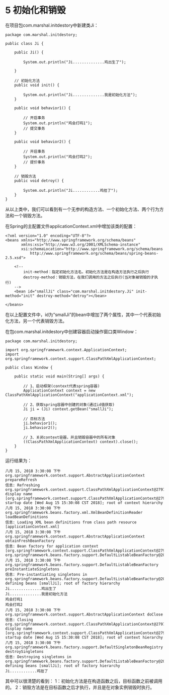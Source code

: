 # 5 初始化和销毁

在项目包com.marshal.initdestory中新建类Ji：

	package com.marshal.initdestory;
	
	public class Ji {
	
	    public Ji() {
	
	        System.out.println("Ji..............鸡出生了");
	
	    }
	
	    // 初始化方法
	    public void init() {
	    	
	        System.out.println("Ji..............我是初始化方法");
	    }
	
	    public void behavior1() {
	    	
	        // 开启事务
	        System.out.println("鸡会打鸣1");
	        // 提交事务
	    }
	
	    public void behavior2() {
	    	
	        // 开启事务
	        System.out.println("鸡会打鸣2");
	        // 提价事务
	    }
	
	    // 销毁方法
	    public void detroy() {
	    	
	        System.out.println("Ji............鸡挂了");
	    }
	}

从以上类中，我们可以看到有一个无参的构造方法、一个初始化方法、两个行为方法和一个销毁方法。

在Spring的主配置文件applicationContext.xml中增加该类的配置：

	<?xml version="1.0" encoding="UTF-8"?>
	<beans xmlns="http://www.springframework.org/schema/beans"
	       xmlns:xsi="http://www.w3.org/2001/XMLSchema-instance"
	       xsi:schemaLocation="http://www.springframework.org/schema/beans
	           http://www.springframework.org/schema/beans/spring-beans-2.5.xsd">
	           
	    <!-- 
	   	    init-method：指定初始化方法名，初始化方法是在构造方法执行之后执行
	   	    destroy-method：销毁方法，在我们调用的方法之后执行(当对象被销毁的才执行)
	    -->
	    <bean id="smallJi" class="com.marshal.initdestory.Ji" init-method="init" destroy-method="detroy"></bean>
	  
	</beans>

在以上配置文件中，id为“smallJi”的bean中增加了两个属性，其中一个代表初始化方法，另一个代表销毁方法。

在包com.marshal.initdestory中创建容器启动操作窗口类Window：

	package com.marshal.initdestory;
	
	import org.springframework.context.ApplicationContext;
	import org.springframework.context.support.ClassPathXmlApplicationContext;
	
	public class Window {
	
	    public static void main(String[] args) {
	    	
	        // 1、启动框架(context代表spring容器)
	        ApplicationContext context = new ClassPathXmlApplicationContext("applicationContext.xml");
	        
	        // 2、获取spring容器中创建的对象(通过id值获取)
	        Ji ji = (Ji) context.getBean("smallJi");
	        
	        // 目标方法
	        ji.behavior1();
	        ji.behavior2();
	        
	        // 3、关闭context容器，并且销毁容器中的所有对象
	        ((ClassPathXmlApplicationContext) context).close();
	    }
	}

运行结果为：

	八月 15, 2018 3:30:08 下午 org.springframework.context.support.AbstractApplicationContext prepareRefresh
	信息: Refreshing org.springframework.context.support.ClassPathXmlApplicationContext@27973e9b: display name [org.springframework.context.support.ClassPathXmlApplicationContext@27973e9b]; startup date [Wed Aug 15 15:30:08 CST 2018]; root of context hierarchy
	八月 15, 2018 3:30:08 下午 org.springframework.beans.factory.xml.XmlBeanDefinitionReader loadBeanDefinitions
	信息: Loading XML bean definitions from class path resource [applicationContext.xml]
	八月 15, 2018 3:30:08 下午 org.springframework.context.support.AbstractApplicationContext obtainFreshBeanFactory
	信息: Bean factory for application context [org.springframework.context.support.ClassPathXmlApplicationContext@27973e9b]: org.springframework.beans.factory.support.DefaultListableBeanFactory@200a570f
	八月 15, 2018 3:30:08 下午 org.springframework.beans.factory.support.DefaultListableBeanFactory preInstantiateSingletons
	信息: Pre-instantiating singletons in org.springframework.beans.factory.support.DefaultListableBeanFactory@200a570f: defining beans [smallJi]; root of factory hierarchy
	Ji..............鸡出生了
	Ji..............我是初始化方法
	鸡会打鸣1
	鸡会打鸣2
	八月 15, 2018 3:30:08 下午 org.springframework.context.support.AbstractApplicationContext doClose
	信息: Closing org.springframework.context.support.ClassPathXmlApplicationContext@27973e9b: display name [org.springframework.context.support.ClassPathXmlApplicationContext@27973e9b]; startup date [Wed Aug 15 15:30:08 CST 2018]; root of context hierarchy
	八月 15, 2018 3:30:08 下午 org.springframework.beans.factory.support.DefaultSingletonBeanRegistry destroySingletons
	信息: Destroying singletons in org.springframework.beans.factory.support.DefaultListableBeanFactory@200a570f: defining beans [smallJi]; root of factory hierarchy
	Ji............鸡挂了

其中可以很清楚的看到：
1：初始化方法是在构造函数之后，目标函数之前被调用的。
2：销毁方法是在目标函数之后才执行，并且是在对象实例销毁时执行。